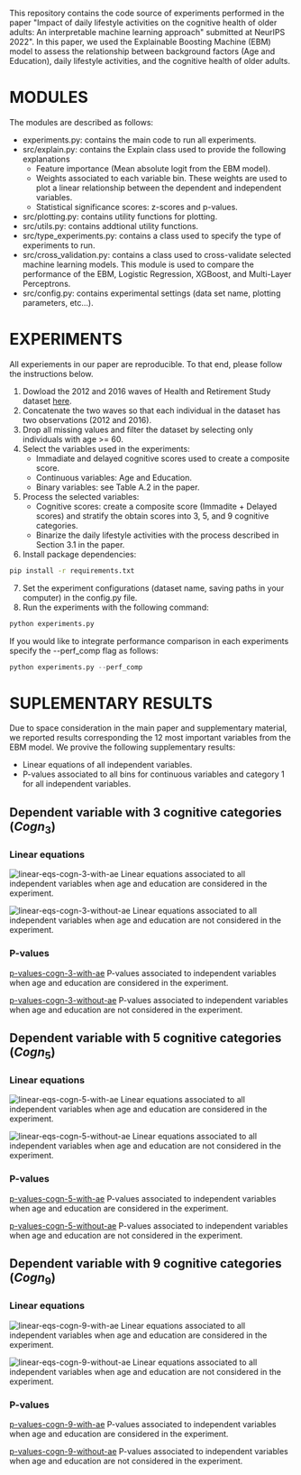 This repository contains the code source of experiments performed in the paper "Impact of daily lifestyle activities on the cognitive health of older adults: An interpretable machine learning approach" submitted at NeurIPS 2022". In this paper, we used the Explainable Boosting Machine (EBM) model to assess the relationship between background factors (Age and Education), daily lifestyle activities, and the cognitive health of older adults.

# MODULES

The modules are described as follows:

- experiments.py: contains the main code to run all experiments.
- src/explain.py: contains the Explain class used to provide the following explanations
  - Feature importance (Mean absolute logit from the EBM model).
  - Weights associated to each variable bin. These weights are used to plot a linear relationship between the dependent and independent variables.
  - Statistical significance scores: z-scores and p-values.
- src/plotting.py: contains utility functions for plotting.
- src/utils.py: contains addtional utility functions.
- src/type_experiments.py: contains a class used to specify the type of experiments to run.
- src/cross_validation.py: contains a class used to cross-validate selected machine learning models. This module is used to compare the performance of the EBM, Logistic Regression, XGBoost, and Multi-Layer Perceptrons.
- src/config.py: contains experimental settings (data set name, plotting parameters, etc...).

# EXPERIMENTS

All experiements in our paper are reproducible. To that end, please follow the instructions below.

1. Dowload the 2012 and 2016 waves of Health and Retirement Study dataset [here](https://hrs.isr.umich.edu/).
2. Concatenate the two waves so that each individual in the dataset has two observations (2012 and 2016).
3. Drop all missing values and filter the dataset by selecting only individuals with age >= 60.
4. Select the variables used in the experiments:
   - Immadiate and delayed cognitive scores used to create a composite score.
   - Continuous variables: Age and Education.
   - Binary variables: see Table A.2 in the paper.
5. Process the selected variables:
   - Cognitive scores: create a composite score (Immadite + Delayed scores) and stratify the obtain scores into 3, 5, and 9 cognitive categories.
   - Binarize the daily lifestyle activities with the process described in Section 3.1 in the paper.
6. Install package dependencies:

```sh
pip install -r requirements.txt
```

7. Set the experiment configurations (dataset name, saving paths in your computer) in the config.py file.
8. Run the experiments with the following command:

```python
python experiments.py
```

If you would like to integrate performance comparison in each experiments specify the --perf_comp flag as follows:

```python
python experiments.py --perf_comp
```

# SUPLEMENTARY RESULTS

Due to space consideration in the main paper and supplementary material, we reported results corresponding the 12 most important variables from the EBM model. We provive the following supplementary results:

- Linear equations of all independent variables.
- P-values associated to all bins for continuous variables and category 1 for all independent variables.

## Dependent variable with 3 cognitive categories ($Cogn_3$)

### Linear equations

![linear-eqs-cogn-3-with-ae](./results/cogn_3_cats/linear_eqs_cogn_3_cats_with_AE_all_vars.png)
Linear equations associated to all independent variables when age and education are considered in the experiment.

![linear-eqs-cogn-3-without-ae](./results/cogn_3_cats/linear_eqs_cogn_3_cats_without_AE_all_vars.png)
Linear equations associated to all independent variables when age and education are not considered in the experiment.

### P-values

[p-values-cogn-3-with-ae](./results/cogn_3_cats/p_values_cogn_3_cats_with_AE_all_vars.md)
P-values associated to independent variables when age and education are considered in the experiment.

[p-values-cogn-3-without-ae](./results/cogn_3_cats/p_values_cogn_3_cats_without_AE_all_vars.md)
P-values associated to independent variables when age and education are not considered in the experiment.

## Dependent variable with 5 cognitive categories ($Cogn_5$)

### Linear equations

![linear-eqs-cogn-5-with-ae](./results/cogn_5_cats/linear_eqs_cogn_5_cats_with_AE_all_vars.png)
Linear equations associated to all independent variables when age and education are considered in the experiment.

![linear-eqs-cogn-5-without-ae](./results/cogn_5_cats/linear_eqs_cogn_5_cats_without_AE_all_vars.png)
Linear equations associated to all independent variables when age and education are not considered in the experiment.

### P-values

[p-values-cogn-5-with-ae](./results/cogn_5_cats/p_values_cogn_5_cats_with_AE_all_vars.md)
P-values associated to independent variables when age and education are considered in the experiment.

[p-values-cogn-5-without-ae](./results/cogn_5_cats/p_values_cogn_5_cats_without_AE_all_vars.md)
P-values associated to independent variables when age and education are not considered in the experiment.

## Dependent variable with 9 cognitive categories ($Cogn_9$)

### Linear equations

![linear-eqs-cogn-9-with-ae](./results/cogn_9_cats/linear_eqs_cogn_9_cats_with_AE_all_vars.png)
Linear equations associated to all independent variables when age and education are considered in the experiment.

![linear-eqs-cogn-9-without-ae](./results/cogn_9_cats/linear_eqs_cogn_9_cats_without_AE_all_vars.png)
Linear equations associated to all independent variables when age and education are not considered in the experiment.

### P-values

[p-values-cogn-9-with-ae](./results/cogn_9_cats/p_values_cogn_9_cats_with_AE_all_vars.md)
P-values associated to independent variables when age and education are considered in the experiment.

[p-values-cogn-9-without-ae](./results/cogn_9_cats/p_values_cogn_9_cats_without_AE_all_vars.md)
P-values associated to independent variables when age and education are not considered in the experiment.
